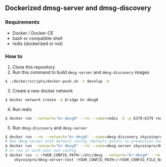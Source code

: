 ## Dockerized dmsg-server and dmsg-discovery

### Requirements

- Docker / Docker-CE
- bash or compatible shell
- redis (dockerized or not)

### How to

1. Clone this repository
2. Run this command to build `dmsg-server` and `dmsg-discovery` images
```bash
$ ./docker/scripts/docker-push.sh -t develop -b
```
3. Create a new docker network
```bash
$ docker network create -d bridge br-dmsg0
```
4. Run redis
```bash
$ docker run --network="br-dmsg0" --rm --name=redis -d -p 6379:6379 redis:alpine
```
5. Run `dmsg-discovery` and `dmsg-server`
```bash
$ docker run --rm --network="br-dmsg0" --name=dmsg-discovery skycoinpro/dmsg-discovery:test --redis redis://redis:6379
# Run dmsg-server with default config (default points to production server)
$ docker run --network="br-dmsg0" --rm --name=dmsg-server skycoinpro/dmsg-server:test
# or run it with your own config
$ docker run -v <YOUR_CONFIG_PATH>:/etc/dmsg --network="br-dmsg0" --rm --name=dmsg-server \
	skycoinpro/dmsg-server:test <YOUR_CONFIG_PATH>/<YOUR_CONFIG_FILE_NAME>
```
